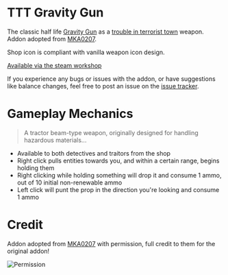 # TTT Gravity Gun

The classic half life [Gravity Gun](https://half-life.fandom.com/wiki/Zero_Point_Energy_Field_Manipulator) as a [trouble in terrorist town](http://ttt.badking.net/) weapon. Addon adopted from [MKA0207](https://steamcommunity.com/profiles/76561197996267438).

Shop icon is compliant with vanilla weapon icon design.

[Available via the steam workshop](https://steamcommunity.com/sharedfiles/filedetails/?id=1414206909)

If you experience any bugs or issues with the addon, or have suggestions like balance changes, feel free to post an issue on the [issue tracker](https://github.com/06000208/ttt-gravity-gun/issues).

# Gameplay Mechanics

> A tractor beam-type weapon, originally designed for handling hazardous materials...

- Available to both detectives and traitors from the shop
- Right click pulls entities towards you, and within a certain range, begins holding them
- Right clicking while holding something will drop it and consume 1 ammo, out of 10 initial non-renewable ammo
- Left click will punt the prop in the direction you're looking and consume 1 ammo

# Credit

Addon adopted from [MKA0207](https://steamcommunity.com/profiles/76561197996267438) with permission, full credit to them for the original addon!

<img src="https://raw.githubusercontent.com/06000208/ttt-gravity-gun/master/permission.png" alt="Permission" title="Permission">
